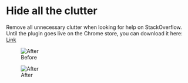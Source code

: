 # Hide all the clutter
Remove all unnecessary clutter when looking for help on StackOverflow. Until the plugin goes live on the Chrome store, you can download it here: [Link](https://github.com/elrumo/stackOverflow_focus/raw/master/Dist.zip)

<figure>
<img src="https://github.com/elrumo/stackOverflow_focus/raw/master/Social/Before.png" alt="After" style="max-width: 800px" />
<figcaption>Before</figcaption>
</figure>

<figure>
<img src="https://github.com/elrumo/stackOverflow_focus/raw/master/Social/After.png" alt="After" style="max-width: 800px" />
<figcaption>After</figcaption>
</figure>
